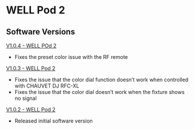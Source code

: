 # WELL Pod 2

## Software Versions

[V1.0.4 - WELL POd 2](https://github.com/Chauvet-Pro/WELLPOD2/raw/refs/heads/main/firmware/V1.0.4.zip)
- Fixes the preset color issue with the RF remote

[V1.0.3 - WELL Pod 2](https://github.com/Chauvet-Pro/WELLPOD2/blob/f31671460802c6f7429083317c09f5e2fe1596ca/firmware/V1.0.3.zip)
- Fixes the issue that the color dial function doesn’t work when controlled with CHAUVET DJ RFC-XL
- Fixes the issue that the color dial doesn’t work when the fixture shows no signal

[V1.0.2 - WELL Pod 2](https://github.com/Chauvet-Pro/WELLPOD2/blob/main/firmware/V1.0.2.zip)
- Released initial software version
